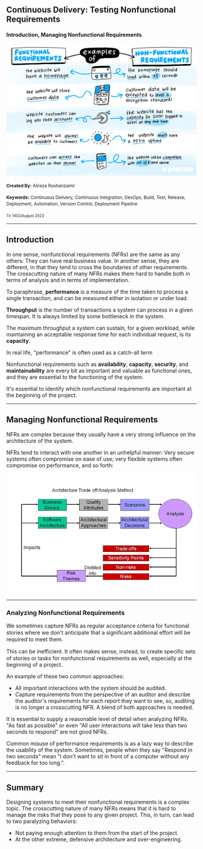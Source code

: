 ## Continuous Delivery: Testing Nonfunctional Requirements
#### Introduction, Managing Nonfunctional Requirements

<img src="assets/frs-vs-nfrs.png"/>

<small><strong>Created By:</strong> Alireza Roshanzamir</small>

<small><strong>Keywords:</strong> Continuous Delivery, Continuous Integration, DevOps, Build, Test, Release, Deployment, Automation, Version Control, Deployment Pipeline</small>

<small><small> Tir 1402/August 2023</small></small>

---
## Introduction
In one sense, nonfunctional requirements (NFRs) are the same as any others: They can have real business value. In another sense, they are different, in that they tend to cross the boundaries of other requirements. The crosscutting nature of many NFRs makes them hard to handle both in terms of analysis and in terms of implementation.

To paraphrase, **performance** is a measure of the time taken to process a single transaction, and can be measured either in isolation or under load. 

**Throughput** is the number of transactions a system can
process in a given timespan. It is always limited by some bottleneck in the system.

The maximum throughput a system can sustain, for a given workload, while maintaining an acceptable response time for each individual request, is its **capacity**.

In real life, "performance" is often used as a catch-all term

Nonfunctional requirements such as **availability**, **capacity**, **security**, and **maintainability** are every bit as important and valuable as functional ones, and they are essential to the functioning of the system.

It's essential to identify which nonfunctional requirements are important at the beginning of the project.

---
## Managing Nonfunctional Requirements
NFRs are complex because they usually have a very strong influence on the architecture of the system.

NFRs tend to interact with one another in an unhelpful manner: Very secure systems often  compromise on ease of use; very flexible systems often compromise on performance, and so forth:

<img src="assets/atam.webp">

------
### Analyzing Nonfunctional Requirements
We sometimes capture NFRs as regular acceptance criteria for functional stories where we don't anticipate that a signiﬁcant additional effort will be required to meet them.

This can be inefficient. It often makes sense, instead, to create speciﬁc sets of stories or tasks for nonfunctional requirements as well, especially at the beginning of a project.

An example of these two common approaches:
- All important interactions with the system should be audited.
- Capture requirements from the perspective of an auditor and describe the auditor's requirements for each report they want to see, so, auditing is no longer a crosscutting NFR.
A blend of both approaches is needed.

It is essential to supply a reasonable level of detail when analyzing NFRs. "As fast as possible" or even "All user interactions will take less than two seconds to respond" are not good NFRs.

Common misuse of performance requirements is as a lazy way to describe the usability of the system. Sometimes, people when they say "Respond in two seconds" mean "I don't want to sit in front of a computer without any feedback for too long.".

---
## Summary
Designing systems to meet their nonfunctional requirements is a complex topic. The crosscutting nature of many NFRs means that it is hard to manage the risks that they pose to any given project. This, in turn, can lead to two paralyzing behaviors:
- Not paying enough attention to them from the start of the project.
- At the other extreme, defensive architecture and over-engineering.

